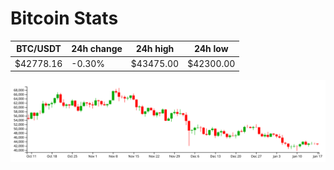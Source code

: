 # Bitcoin Stats

BTC/USDT|24h change|24h high|24h low|
|---|---|---|---|
|$42778.16|-0.30%|$43475.00|$42300.00|

<img src="./chart.svg">
